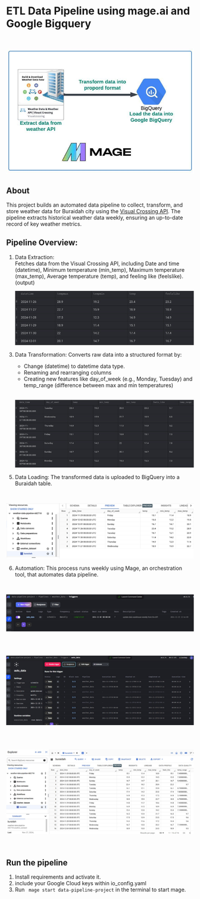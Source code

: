 # ETL Data Pipeline using mage.ai and Google Bigquery
<br>

![project overview](images/project-overview.jpeg)

<be>

## About

This project builds an automated data pipeline to collect, transform, and store weather data for Buraidah city using the [Visual Crossing API](https://www.visualcrossing.com/). 
The pipeline extracts historical weather data weekly, ensuring an up-to-date record of key weather metrics.

## Pipeline Overview:
1. Data Extraction:   
    Fetches data from the Visual Crossing API, including Date and time (datetime), Minimum temperature (min_temp), Maximum temperature (max_temp), Average temperature (temp), and feeling like (feelslike).
   (output)
   <br>

    ![extract](images/extract.jpg)

  <be>

3. Data Transformation: Converts raw data into a structured format by:
    - Change (datetime) to datetime data type.
    - Renaming and rearranging columns
    - Creating new features like day_of_week (e.g., Monday, Tuesday) and temp_range (difference between max and min temperatures)

   <br>

    ![transform](images/transform.jpg)

<be>

5. Data Loading: The transformed data is uploaded to BigQuery into a Buraidah table.

<br>

![load](images/load.jpg)

<be>

6. Automation: This process runs weekly using Mage, an orchestration tool, that automates data pipeline.


<br>

![auto](images/automation.jpg)

<br>

<br>

![auto](images/runs-history.jpg)

<br>

<br>

![auto](images/data-append.jpg)

<br>


## Run the pipeline
1. Install requirements and activate it.
2. include your Google Cloud keys within io_config.yaml
3. Run ` mage start data-pipeline-project` in the terminal to start mage.

